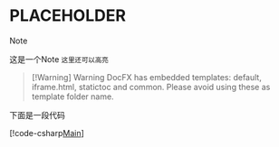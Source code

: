 # PLACEHOLDER

> [!Note]
> 这是一个Note `这里还可以高亮`

> [!Warning] Warning DocFX has embedded templates: default, iframe.html, statictoc and common.
> Please avoid using these as template folder name.

下面是一段代码

[!code-csharp[Main](../src/code1.txt?highlight=3)]
